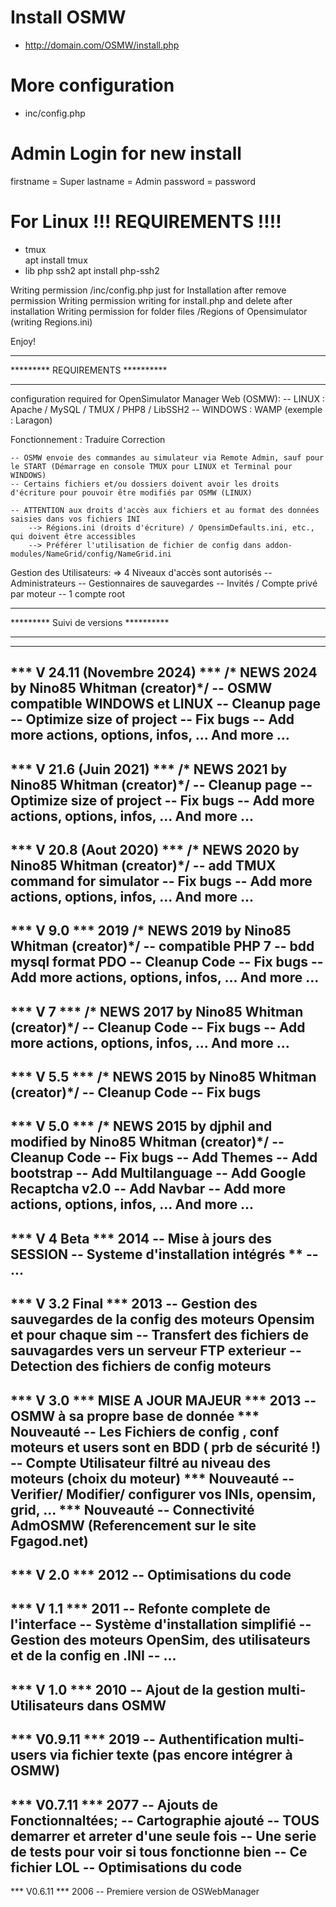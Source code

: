 Install OSMW 
=============================
- http://domain.com/OSMW/install.php

More configuration
=============================
- inc/config.php

Admin Login for new install
=============================
firstname = Super
lastname  = Admin
password  = password

For Linux !!! REQUIREMENTS !!!!
=============================
- tmux  
	apt install tmux
- lib php ssh2
	 apt install php-ssh2

Writing permission  /inc/config.php just for Installation after remove permission
Writing permission writing for install.php and delete after installation
Writing permission for folder files  /Regions of Opensimulator (writing Regions.ini)  


Enjoy!


******************************************
********* REQUIREMENTS **********
******************************************

configuration required for OpenSimulator Manager Web (OSMW):
	-- LINUX : Apache / MySQL / TMUX / PHP8 / LibSSH2
	-- WINDOWS : WAMP (exemple : Laragon)
	
Fonctionnement : Traduire
Correction

	-- OSMW envoie des commandes au simulateur via Remote Admin, sauf pour le START (Démarrage en console TMUX pour LINUX et Terminal pour WINDOWS)
	-- Certains fichiers et/ou dossiers doivent avoir les droits d'écriture pour pouvoir être modifiés par OSMW (LINUX)
	
	-- ATTENTION aux droits d'accès aux fichiers et au format des données saisies dans vos fichiers INI
		--> Régions.ini (droits d'écriture) / OpensimDefaults.ini, etc., qui doivent être accessibles
		--> Préférer l'utilisation de fichier de config dans addon-modules/NameGrid/config/NameGrid.ini
		
Gestion des Utilisateurs:
	=> 4 Niveaux d'accès sont autorisés
	-- Administrateurs 
	-- Gestionnaires de sauvegardes
	-- Invités / Compte privé par moteur
	-- 1 compte root

******************************************
********* Suivi de versions **********
******************************************
-------------------------------------------------------
*** V 24.11 (Novembre 2024) ***
/* NEWS 2024 by Nino85 Whitman (creator)*/
-- OSMW compatible WINDOWS et LINUX
-- Cleanup page
-- Optimize size of project
-- Fix bugs
-- Add more actions, options, infos, ...
And more ...
-------------------------------------------------------
*** V 21.6 (Juin 2021) ***
/* NEWS 2021 by Nino85 Whitman (creator)*/
-- Cleanup page
-- Optimize size of project
-- Fix bugs
-- Add more actions, options, infos, ...
And more ...
-------------------------------------------------------
*** V 20.8 (Aout 2020) ***
/* NEWS 2020 by Nino85 Whitman  (creator)*/
-- add TMUX command for simulator
-- Fix bugs
-- Add more actions, options, infos, ...
And more ...
-------------------------------------------------------
*** V 9.0 *** 2019
/* NEWS 2019 by Nino85 Whitman  (creator)*/
-- compatible PHP 7 
-- bdd mysql format PDO
-- Cleanup Code
-- Fix bugs
-- Add more actions, options, infos, ...
And more ...
-------------------------------------------------------
*** V 7 ***
/* NEWS 2017 by Nino85 Whitman  (creator)*/
-- Cleanup Code
-- Fix bugs
-- Add more actions, options, infos, ...
And more ...
-------------------------------------------------------
*** V 5.5 ***
/* NEWS 2015 by Nino85 Whitman (creator)*/
-- Cleanup Code
-- Fix bugs
-------------------------------------------------------
*** V 5.0 ***
/* NEWS 2015 by djphil and modified by Nino85 Whitman (creator)*/
-- Cleanup Code
-- Fix bugs
-- Add Themes
-- Add bootstrap
-- Add Multilanguage
-- Add Google Recaptcha v2.0
-- Add Navbar
-- Add more actions, options, infos, ...
And more ...
-------------------------------------------------------
*** V 4 Beta *** 2014
-- Mise à jours des SESSION
-- Systeme d'installation intégrés **
-- ...
-------------------------------------------------------
*** V 3.2 Final *** 2013
-- Gestion des sauvegardes de la config des moteurs Opensim et pour chaque sim
-- Transfert des fichiers de sauvagardes vers un serveur FTP exterieur
-- Detection des fichiers de config moteurs
-------------------------------------------------------
*** V 3.0 *** MISE A JOUR MAJEUR ***  2013
-- OSMW à sa propre base de donnée *** Nouveauté
-- Les Fichiers de config , conf moteurs et users sont en BDD ( prb de sécurité !)
-- Compte Utilisateur filtré au niveau des moteurs (choix du moteur) *** Nouveauté
-- Verifier/ Modifier/ configurer vos INIs, opensim, grid, ... *** Nouveauté
-- Connectivité AdmOSMW (Referencement sur le site Fgagod.net) 
-------------------------------------------------------
*** V 2.0 ***  2012
-- Optimisations du code
-------------------------------------------------------
*** V 1.1 *** 2011
-- Refonte complete de l'interface
-- Système d'installation simplifié
-- Gestion des moteurs OpenSim, des utilisateurs et de la config en .INI
-- ...
--------------------------------------------------------
*** V 1.0 *** 2010
-- Ajout de la gestion multi-Utilisateurs dans OSMW
--------------------------------------------------------
*** V0.9.11 *** 2019
-- Authentification multi-users via fichier texte  (pas encore intégrer à OSMW)
--------------------------------------------------------
*** V0.7.11 ***  2077
-- Ajouts de Fonctionnaltées;
	-- Cartographie ajouté
	-- TOUS demarrer et arreter d'une seule fois
	-- Une serie de tests pour voir si tous fonctionne bien
	-- Ce fichier LOL
-- Optimisations du code
--------------------------------------------------------
*** V0.6.11 ***  2006
-- Premiere version de OSWebManager